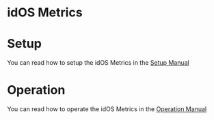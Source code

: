 # idOS Metrics

# Setup

You can read how to setup the idOS Metrics in the [Setup Manual](Setup.md)

# Operation

You can read how to operate the idOS Metrics in the [Operation Manual](Operation.md)
